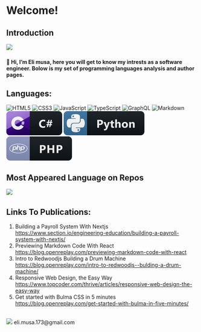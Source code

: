 # Welcome!

## Introduction
  <img src="https://avatars.githubusercontent.com/u/60873440?v=4" />
<h4>👋 Hi, I’m Eli musa, here you will get to know my intrests as a software engineer. Bolow is my set of programming languages analysis and author pages. </h4>

## Languages:
![HTML5](https://img.shields.io/badge/html5-%23E34F26.svg?style=for-the-badge&logo=html5&logoColor=white)
![CSS3](https://img.shields.io/badge/css3-%231572B6.svg?style=for-the-badge&logo=css3&logoColor=white)
![JavaScript](https://img.shields.io/badge/javascript-%23323330.svg?style=for-the-badge&logo=javascript&logoColor=%23F7DF1E)
![TypeScript](https://img.shields.io/badge/typescript-%23007ACC.svg?style=for-the-badge&logo=typescript&logoColor=white)
![GraphQL](https://img.shields.io/badge/-GraphQL-E10098?style=for-the-badge&logo=graphql&logoColor=white)
![Markdown](https://img.shields.io/badge/markdown-%23000000.svg?style=for-the-badge&logo=markdown&logoColor=white)
<img src="https://raw.githubusercontent.com/MikeCodesDotNET/ColoredBadges/master/svg/dev/languages/csharp.svg" alt="csharp" style="max-width: 100%;"> <img src="https://raw.githubusercontent.com/MikeCodesDotNET/ColoredBadges/master/svg/dev/languages/python.svg" alt="python" style="max-width: 100%;"> <img src="https://raw.githubusercontent.com/MikeCodesDotNET/ColoredBadges/master/svg/dev/languages/php.svg" alt="php" style="max-width: 100%;">

## Most Appeared Language on Repos
  <img src="https://github-readme-stats.vercel.app/api/top-langs/?username=wsfuller&hide=php&title_color=ffffff&text_color=c9cacc&icon_color=4AB197&bg_color=1A2B34" />

## Links To Publications:
1. Building a Payroll System With Nextjs
https://www.section.io/engineering-education/building-a-payroll-system-with-nextjs/
2. Previewing Markdown Code With React
https://blog.openreplay.com/previewing-markdown-code-with-react
3. Intro to Redwoodjs Building a Drum Machine
https://blog.openreplay.com/intro-to-redwoodjs--bulding-a-drum-machine/
4. Responsive Web Design, the Easy Way
https://www.topcoder.com/thrive/articles/responsive-web-design-the-easy-way
5. Get started with Bulma CSS in 5 minutes
https://blog.openreplay.com/get-started-with-bulma-in-five-minutes/
    
</br>
<img src="https://img.shields.io/badge/Gmail-D14836?style=for-the-badge&logo=gmail&logoColor=white">
eli.musa.173@gmail.com


